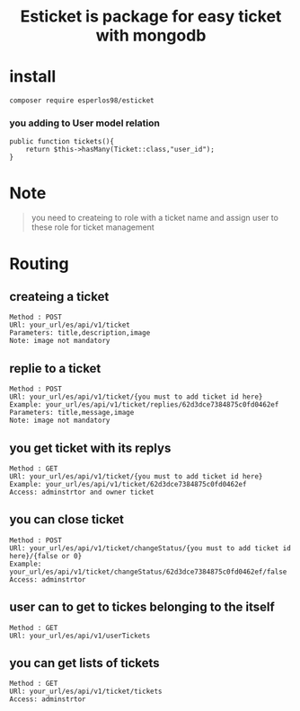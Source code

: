 # <div style="text-align: center;"> Esticket is package for easy ticket with mongodb </div>

# install 
```
composer require esperlos98/esticket
```
### you adding to User model relation
```
public function tickets(){
	return $this->hasMany(Ticket::class,"user_id");
}
``` 

# Note 
> you need to createing to role with a ticket name and assign user to these role  for ticket management  


# Routing

## createing a ticket
```
Method : POST
URl: your_url/es/api/v1/ticket
Parameters: title,description,image 
Note: image not mandatory
``` 
## replie to a ticket
```
Method : POST
URl: your_url/es/api/v1/ticket/{you must to add ticket id here} 
Example: your_url/es/api/v1/ticket/replies/62d3dce7384875c0fd0462ef
Parameters: title,message,image 
Note: image not mandatory
``` 
## you get ticket with its replys  
```
Method : GET
URl: your_url/es/api/v1/ticket/{you must to add ticket id here} 
Example: your_url/es/api/v1/ticket/62d3dce7384875c0fd0462ef
Access: adminstrtor and owner ticket
``` 
## you can close ticket 
```
Method : POST
URl: your_url/es/api/v1/ticket/changeStatus/{you must to add ticket id here}/{false or 0}
Example: your_url/es/api/v1/ticket/changeStatus/62d3dce7384875c0fd0462ef/false
Access: adminstrtor
``` 
## user can to get to tickes belonging to the itself
```
Method : GET
URl: your_url/es/api/v1/userTickets
``` 

## you can get lists of tickets

```
Method : GET
URl: your_url/es/api/v1/ticket/tickets
Access: adminstrtor
``` 
